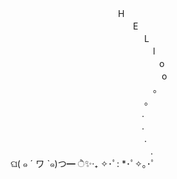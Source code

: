 　　　　　　　　　　　　 H <br />
　　　　　　　　　　　　　　E <br />
　　　 　　　　　　　　　　　　L <br />
　　　　 　　　　　　　　　　　　l <br />
　　　　　　　　　　　　　　　　　o <br />
　　　　　 　　　　　　　　　　　　o <br />
　　　　　　　　　　　　　　　　  。 <br />
　　　　　　　　　　　 　　　　。 <br />
　　　　　　　　　　　　　　　. <br />
　　　　　　　　　　　　　　　. <br />
　　　　　　　　　　　　　　　 . <br />
　　　　　　　　　　　　　　　　. <br />
ଘ( ๑ ˊ ワ ˋ๑)つ━ ੈ✨‧₊ ✧･ﾟ: *･ﾟ✧｡･ﾟ
